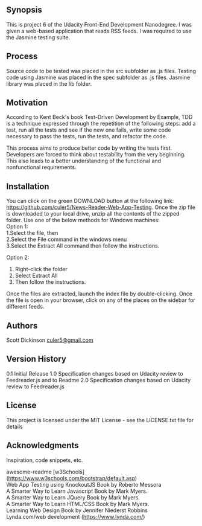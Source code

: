## Synopsis

This is project 6 of the Udacity Front-End Development Nanodegree. I was given a web-based application that reads RSS feeds. I was required to use the Jasmine testing suite.
## Process

Source code to be tested was placed in the src subfolder as .js files. Testing code using Jasmine was placed in the spec subfolder as .js files. Jasmine library was placed in the lib folder.

## Motivation

According to Kent Beck's book Test-Driven Development by Example, TDD is a technique expressed through the repetition of the following steps: add a test, run all the tests and see if the new one fails, write some code necessary to pass the tests, run the tests, and refactor the code.

This process aims to produce better code by writing the tests first. Developers are forced to think about testability from the very beginning. This also leads to a better understanding of the functional and nonfunctional requirements.

## Installation

You can click on the green DOWNLOAD button at the following link: https://github.com/culer5/News-Reader-Web-App-Testing. Once the zip file is downloaded to your local drive, unzip all the contents of the zipped folder. Use one of the below methods for Windows machines:   
Option 1:   
  1.Select the file, then  
  2.Select the File command in the windows menu  
  3.Select the  Extract All command then follow the instructions.    

Option 2:  
  1. Right-click the folder 
  2. Select Extract All 
  3. Then follow the instructions.

Once the files are extracted, launch the index file by double-clicking. Once the file is open in your browser, click on any of the places on the sidebar for different feeds. 



## Authors
Scott Dickinson culer5@gmail.com

## Version History
0.1
Initial Release
1.0
Specification changes based on Udacity review to Feedreader.js and to Readme
2.0
Specification changes based on Udacity review to Feedreader.js

## License
This project is licensed under the MIT License - see the LICENSE.txt file for details

## Acknowledgments
Inspiration, code snippets, etc.

awesome-readme
[w3Schools] (https://www.w3schools.com/bootstrap/default.asp)  
Web App Testing using KnockoutJS Book by Roberto Messora  
A Smarter Way to Learn Javascript Book by Mark Myers.  
A Smarter Way to Learn JQuery Book by Mark Myers.  
A Smarter Way to Learn HTML/CSS Book by Mark Myers.  
Learning Web Design Book by Jennifer Niederst Robbins  
Lynda.com/web development (https://www.lynda.com/)  
